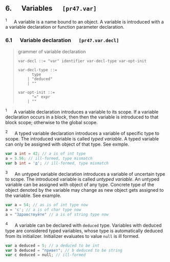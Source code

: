 ## 6. &emsp; Variables &emsp; `[pr47.var]`

<sup>1</sup> &emsp; A variable is a name bound to an object. A variable is introduced with a a variable declaration or function parameter declaration.

### 6.1 &emsp; Variable declaration &emsp; `[pr47.var.decl]`

> grammer of variable declaration
>
> ```bnf
> var-decl ::= "var" identifier var-decl-type var-opt-init
>
> var-decl-type ::=
>       type
>     | "deduced"
>     | ""
>
> var-opt-init ::=
>       "=" expr
>     | ""
> ```

<sup>1</sup> &emsp; A variable declaration introduces a variable to its scope. If a variable declaration occurs in a block, then then the variable is introduced to that block scope; otherwise to the global scope.

<sup>2</sup> &emsp; A typed variable declaration introduces a variable of specific type to scope. The introduced variable is called *typed variable*. A typed variable can only be assigned with object of that type. See exmple.

```go
var a int = 42; // a is of int type
a = 5.56; // ill-formed, type mismatch
var b int = 'д'; // ill-formed, type mismatch
```

<sup>3</sup> &emsp; An untyped variable declaration introduces a variable of uncertain type to scope. The introduced variable is called *untyped variable*. An untyped variable can be assigned with object of any type. Concrete type of the object denoted by the variable may change as new object gets assigned to the variable. See example.

```go
var a = 54; // as is of int type now
a = 'c'; // a is of char type now
a = "Здравствуйте" // a is of string type now
```

<sup>4</sup> &emsp; A variable can be declared with `deduced` type. Variables with deduced type are considered typed variables, whose type is automatically deduced from its initializer. Initializer evaluates to value `null` is ill formed.

```go
var a deduced = 5; // a deduced to be int
var b deduced = "привет"; // b deduced to be string
var c deduced = null; // ill-formed
```
